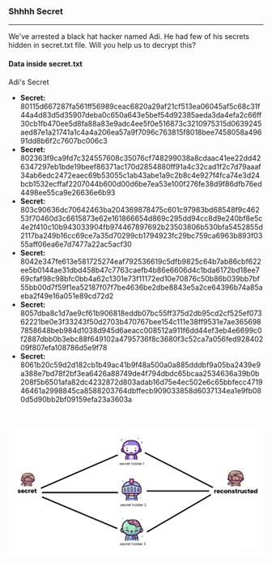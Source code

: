 ### Shhhh Secret
------
We've arrested a black hat hacker named Adi. He had few of his secrets hidden in secret.txt file. Will you help us to decrypt this?


#### Data inside secret.txt

Adi's Secret
+ **Secret:** 80115d667287fa561ff56989ceac6820a29af21cf513ea06045af5c68c31f44a4d83d5d35907deba0c650a643e5bef54d92385aeda3da4efa2c66ff30cb1fb470ee5d8fa88a83e9adc4ee5f0e516873c3210975315d0639245aed87e1a21741a1c4a4a206ea57a9f7096c763815f8018bee7458058a49691dd8b6f2c7607bc006c3
+ **Secret:** 802363f9ca9fd7c324557608c35076cf748299038a8cdaac41ee22dd426347297eb1bde19beef86371ac170d2854880ff91a4c32cad1f2c7d79aaaf34ab6edc2472eaec69b53055c1ab43abe1a9c2b8c4e927f4fca74e3d24bcb1532ecffaf2207044b600d00d6be7ea53e100f276fe38d9f86dfb76ed4498ee55ca9e26636e6b93
+ **Secret:** 803c90636dc70642463ba204369878475c601c97983bd68548f9c46253f70460d3c6615873e62e161866654d869c295dd94cc8d9e240bf8e5c4e2f410c10b943033904fb974467897692b23503806b530bfa5452855d2117ba249b16cc69ce7a35d70299cb1794923fc29bc759ca6963b893f0355aff06ea6e7d7477a22ac5acf30
+ **Secret:** 8042e347fe613e581725274eaf792536619c5dfb9825c64b7ab86cbf622ee5b0144ae31dbd458b47c7763caefb4b86e6606d4c1bda6172bd18ee769cfaf98c98bfc0bb4a62c1301e73f11172ed10e70876c50b86b039bb7bf55bb00d7f59f1ea52187f07f7be4636be2dbe8843e5a2ce64396b74a85aeba2f49e16a051e89cd72d2
+ **Secret:** 8057dba8c1d7ae9cf61b906818eddb07bc55ff375d2db95cd2cf525ef07362221be0e3f33243f50d2703b470767bee154c111e38ff9531e7ae3656987858648beb984d1038d945d6aeacc008512a911f6dd44ef3eb4e6699c0f2887dbb0b3ebc88f649102a4795736f8c3680f3c52ca7a056fed92840209f807efa108786d5e9f78
+ **Secret:** 8061b20c59d2d182cb1b49ac41b9f48a500a0a885dddbf9a05ba2439e9a388e7bd78f2bf3ea6426a88749de4f794dbdc65bcaa2534636a39b0b208f5b6501afa82dc4232872d803adab16d75e4ec502e6c65bbfecc471946461a2998845ca8588203764dbffecb909033858d6037134ea1e9fb080d5d90bb2bf09159efa23a3603a

<br/>
<!--- get some hint from image --->

![image.png](https://github.com/arpcon/shhh-secret/blob/gh-pages/hint.png)
